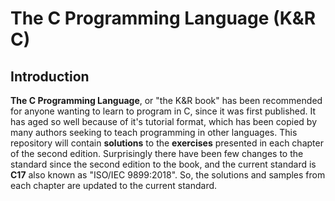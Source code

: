 # The C Programming Language (K&R C)
## Introduction
__The C Programming Language__, or "the K&R book" has been recommended for anyone wanting to learn to program in C, since it was first published. It has aged so well because of it's tutorial format, which has been copied by many authors seeking to teach programming in other languages.
This repository will contain __solutions__ to the __exercises__ presented in each chapter of the second edition. Surprisingly there have been few changes to the standard since the second edition to the book, and the current standard is __C17__ also known as "ISO/IEC 9899:2018". So, the solutions and samples from each chapter are updated to the current standard.

